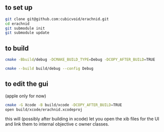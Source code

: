 ## to set up

```sh
git clone git@github.com:cubicvoid/erachnid.git
cd erachnid
git submodule init
git submodule update
```

## to build

```sh
cmake -Bbuild/debug -DCMAKE_BUILD_TYPE=Debug -DCOPY_AFTER_BUILD=TRUE

cmake --build build/debug --config Debug
```

## to edit the gui

(apple only for now)

```sh
cmake -G Xcode -B build/xcode -DCOPY_AFTER_BUILD=TRUE
open build/xcode/erachnid.xcodeproj
```

this will (possibly after building in xcode) let you open the xib files for the UI and link them to internal objective c owner classes.